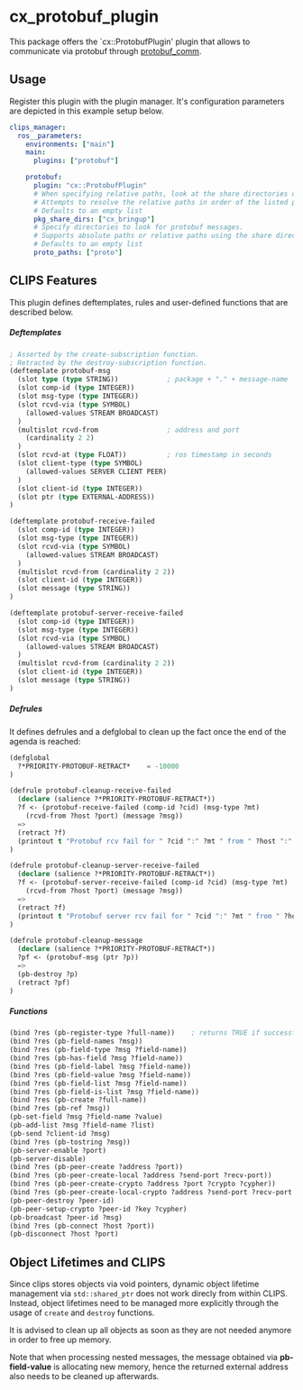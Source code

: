 # cx_protobuf_plugin
This package offers the `cx::ProtobufPlugin' plugin that allows to communicate via protobuf through [protobuf_comm](https://github.com/fawkesrobotics/protobuf_comm).

## Usage
Register this plugin with the plugin manager.
It's configuration parameters are depicted in this example setup below.

```yaml
clips_manager:
  ros__parameters:
    environments: ["main"]
    main:
      plugins: ["protobuf"]

    protobuf:
      plugin: "cx::ProtobufPlugin"
      # When specifying relative paths, look at the share directories of the listed packages to resolve them.
      # Attempts to resolve the relative paths in order of the listed packages
      # Defaults to an empty list
      pkg_share_dirs: ["cx_bringup"]
      # Specify directories to look for protobuf messages.
      # Supports absolute paths or relative paths using the share directories specified above.
      # Defaults to an empty list
      proto_paths: ["proto"]
```
## CLIPS Features
This plugin defines deftemplates, rules and user-defined functions that are described below.

##### Deftemplates
```lisp
; Asserted by the create-subscription function.
; Retracted by the destroy-subscription function.
(deftemplate protobuf-msg
  (slot type (type STRING))            ; package + "." + message-name
  (slot comp-id (type INTEGER))
  (slot msg-type (type INTEGER))
  (slot rcvd-via (type SYMBOL)
    (allowed-values STREAM BROADCAST)
  )
  (multislot rcvd-from                 ; address and port
    (cardinality 2 2)
  )
  (slot rcvd-at (type FLOAT))          ; ros timestamp in seconds 
  (slot client-type (type SYMBOL)
    (allowed-values SERVER CLIENT PEER)
  )
  (slot client-id (type INTEGER))
  (slot ptr (type EXTERNAL-ADDRESS))
)

(deftemplate protobuf-receive-failed
  (slot comp-id (type INTEGER))
  (slot msg-type (type INTEGER))
  (slot rcvd-via (type SYMBOL)
    (allowed-values STREAM BROADCAST)
  )
  (multislot rcvd-from (cardinality 2 2))
  (slot client-id (type INTEGER))
  (slot message (type STRING))
)

(deftemplate protobuf-server-receive-failed
  (slot comp-id (type INTEGER))
  (slot msg-type (type INTEGER))
  (slot rcvd-via (type SYMBOL)
    (allowed-values STREAM BROADCAST)
  )
  (multislot rcvd-from (cardinality 2 2))
  (slot client-id (type INTEGER))
  (slot message (type STRING))
)
```
##### Defrules
It defines defrules and a defglobal to clean up the fact once the end of the agenda is reached:
```lisp
(defglobal
  ?*PRIORITY-PROTOBUF-RETRACT*    = -10000
)

(defrule protobuf-cleanup-receive-failed
  (declare (salience ?*PRIORITY-PROTOBUF-RETRACT*))
  ?f <- (protobuf-receive-failed (comp-id ?cid) (msg-type ?mt)
    (rcvd-from ?host ?port) (message ?msg))
  =>
  (retract ?f)
  (printout t "Protobuf rcv fail for " ?cid ":" ?mt " from " ?host ":" ?port ": " ?msg crlf)
)

(defrule protobuf-cleanup-server-receive-failed
  (declare (salience ?*PRIORITY-PROTOBUF-RETRACT*))
  ?f <- (protobuf-server-receive-failed (comp-id ?cid) (msg-type ?mt)
    (rcvd-from ?host ?port) (message ?msg))
  =>
  (retract ?f)
  (printout t "Protobuf server rcv fail for " ?cid ":" ?mt " from " ?host ":" ?port ": " ?msg crlf)
)

(defrule protobuf-cleanup-message
  (declare (salience ?*PRIORITY-PROTOBUF-RETRACT*))
  ?pf <- (protobuf-msg (ptr ?p))
  =>
  (pb-destroy ?p)
  (retract ?pf)
)
```
##### Functions
```lisp
(bind ?res (pb-register-type ?full-name))    ; returns TRUE if successful, FALSE otherwise
(bind ?res (pb-field-names ?msg))
(bind ?res (pb-field-type ?msg ?field-name))
(bind ?res (pb-has-field ?msg ?field-name))
(bind ?res (pb-field-label ?msg ?field-name))
(bind ?res (pb-field-value ?msg ?field-name))
(bind ?res (pb-field-list ?msg ?field-name))
(bind ?res (pb-field-is-list ?msg ?field-name))
(bind ?res (pb-create ?full-name))
(bind ?res (pb-ref ?msg))
(pb-set-field ?msg ?field-name ?value)
(pb-add-list ?msg ?field-name ?list)
(pb-send ?client-id ?msg)
(bind ?res (pb-tostring ?msg))
(pb-server-enable ?port)
(pb-server-disable)
(bind ?res (pb-peer-create ?address ?port))
(bind ?res (pb-peer-create-local ?address ?send-port ?recv-port))
(bind ?res (pb-peer-create-crypto ?address ?port ?crypto ?cypher))
(bind ?res (pb-peer-create-local-crypto ?address ?send-port ?recv-port ?crypto ?cypher))
(pb-peer-destroy ?peer-id)
(pb-peer-setup-crypto ?peer-id ?key ?cypher)
(pb-broadcast ?peer-id ?msg)
(bind ?res (pb-connect ?host ?port))
(pb-disconnect ?host ?port)
```

## Object Lifetimes and CLIPS
Since clips stores objects via void pointers, dynamic object lifetime management via `std::shared_ptr` does not work direcly from within CLIPS.
Instead, object lifetimes need to be managed more explicitly through the usage of `create` and `destroy` functions.

It is advised to clean up all objects as soon as they are not needed anymore in order to free up memory.

Note that when processing nested messages, the message obtained via **pb-field-value** is allocating new memory, hence the returned external address also needs to be cleaned up afterwards.
